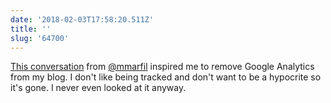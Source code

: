 ```yaml
---
date: '2018-02-03T17:58:20.511Z'
title: ''
slug: '64700'
---
```

[This conversation](https://micro.blog/mmarfil/312234) from [@mmarfil](https://micro.blog/mmarfil) inspired me to remove Google Analytics from my blog. I don&#39;t like being tracked and don&#39;t want to be a hypocrite so it&#39;s gone. I never even looked at it anyway.
